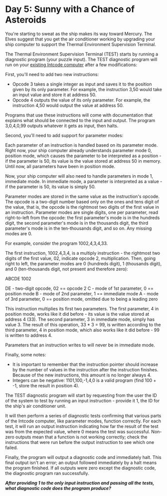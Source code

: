 # Day 5: Sunny with a Chance of Asteroids

You're starting to sweat as the ship makes its way toward Mercury.
The Elves suggest that you get the air conditioner working by upgrading your ship computer to support the Thermal Environment Supervision Terminal.

The Thermal Environment Supervision Terminal (TEST) starts by running a diagnostic program (your puzzle input).
The TEST diagnostic program will run on your [existing Intcode computer](../day02/puzzle_desc.md) after a few modifications:

First, you'll need to add two new instructions:

* Opcode 3 takes a single integer as input and saves it to the position given by its only parameter.
  For example, the instruction 3,50 would take an input value and store it at address 50.
* Opcode 4 outputs the value of its only parameter.
  For example, the instruction 4,50 would output the value at address 50.

Programs that use these instructions will come with documentation that explains what should be connected to the input and output.
The program 3,0,4,0,99 outputs whatever it gets as input, then halts.

Second, you'll need to add support for parameter modes:

Each parameter of an instruction is handled based on its parameter mode.
Right now, your ship computer already understands parameter mode 0, position mode, which causes the parameter to be interpreted as a position - if the parameter is 50, its value is the value stored at address 50 in memory.
Until now, all parameters have been in position mode.

Now, your ship computer will also need to handle parameters in mode 1, immediate mode.
In immediate mode, a parameter is interpreted as a value - if the parameter is 50, its value is simply 50.

Parameter modes are stored in the same value as the instruction's opcode.
The opcode is a two-digit number based only on the ones and tens digit of the value, that is, the opcode is the rightmost two digits of the first value in an instruction.
Parameter modes are single digits, one per parameter, read right-to-left from the opcode: the first parameter's mode is in the hundreds digit, the second parameter's mode is in the thousands digit, the third parameter's mode is in the ten-thousands digit, and so on. Any missing modes are 0.

For example, consider the program 1002,4,3,4,33.

The first instruction, 1002,4,3,4, is a multiply instruction - the rightmost two digits of the first value, 02, indicate opcode 2, multiplication.
Then, going right to left, the parameter modes are 0 (hundreds digit), 1 (thousands digit), and 0 (ten-thousands digit, not present and therefore zero):

ABCDE
 1002

DE - two-digit opcode,      02 == opcode 2
 C - mode of 1st parameter,  0 == position mode
 B - mode of 2nd parameter,  1 == immediate mode
 A - mode of 3rd parameter,  0 == position mode, omitted due to being a leading zero

This instruction multiplies its first two parameters.
The first parameter, 4 in position mode, works like it did before - its value is the value stored at address 4 (33).
The second parameter, 3 in immediate mode, simply has value 3.
The result of this operation, 33 * 3 = 99, is written according to the third parameter, 4 in position mode, which also works like it did before - 99 is written to address 4.

Parameters that an instruction writes to will never be in immediate mode.

Finally, some notes:

* It is important to remember that the instruction pointer should increase by the number of values in the instruction after the instruction finishes.
  Because of the new instructions, this amount is no longer always 4.
* Integers can be negative: 1101,100,-1,4,0 is a valid program (find 100 + -1, store the result in position 4).

The TEST diagnostic program will start by requesting from the user the ID of the system to test by running an input instruction - provide it 1, the ID for the ship's air conditioner unit.

It will then perform a series of diagnostic tests confirming that various parts of the Intcode computer, like parameter modes, function correctly.
For each test, it will run an output instruction indicating how far the result of the test was from the expected value, where 0 means the test was successful.
Non-zero outputs mean that a function is not working correctly; check the instructions that were run before the output instruction to see which one failed.

Finally, the program will output a diagnostic code and immediately halt.
This final output isn't an error; an output followed immediately by a halt means the program finished.
If all outputs were zero except the diagnostic code, the diagnostic program ran successfully.

***After providing 1 to the only input instruction and passing all the tests, what diagnostic code does the program produce?***

